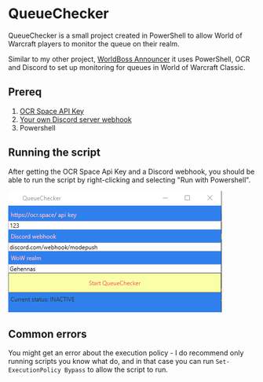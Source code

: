 # QueueChecker

QueueChecker is a small project created in PowerShell to allow World of Warcraft players to monitor the queue on their realm.

Similar to my other project, [WorldBoss Announcer](https://github.com/infernuxmonster/Worldboss-Announcer) it uses PowerShell, OCR and Discord to set up monitoring for queues in World of Warcraft Classic.

## Prereq

1. [OCR Space API Key](https://ocr.space/ocrapi/freekey)
2. [Your own Discord server webhook](https://support.discord.com/hc/en-us/articles/228383668-Intro-to-Webhooks)
3. Powershell

## Running the script

After getting the OCR Space Api Key and a Discord webhook, you should be able to run the script by right-clicking and selecting "Run with Powershell".

![](QueueChecker.png)

## Common errors

You might get an error about the execution policy - I do recommend only running scripts you know what do, and in that case you can run `Set-ExecutionPolicy Bypass` to allow the script to run.

